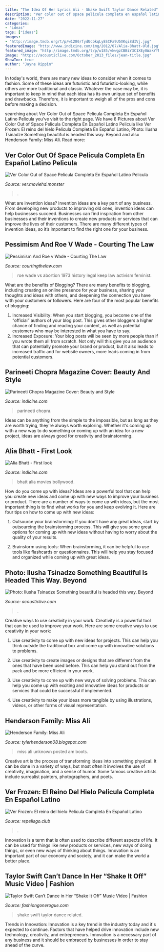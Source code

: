 ```yaml
---
title: "The Idea Of Her Lyrics Ali - Shake Swift Taylor Dance Related"
description: "Ver color out of space pelicula completa en español latino pelicula"
date: "2022-11-27"
categories:
- "ideas"
tags: ["ideas"]
images:
- "http://image.tmdb.org/t/p/w1280/fydUcbkqLyESCFa9U5XKqi8dIVj.jpg"
featuredImage: "http://www.indicine.com/img/2012/07/Alia-Bhatt-Old.jpg"
featured_image: "http://image.tmdb.org/t/p/w185/vkwgzCBBiY3C1XEy0WakYfMOvnG.jpg"
image: "https://acousticlive.com/October_2013_files/jean-title.jpg"
ShowToc: true
author: "Jayne Rippin"
---
```



In today's world, there are many new ideas to consider when it comes to fashion. Some of these ideas are futuristic and futuristic-looking, while others are more traditional and classic. Whatever the case may be, it is important to keep in mind that each idea has its own unique set of benefits and drawbacks. Therefore, it is important to weigh all of the pros and cons before making a decision.

	

		
searching about Ver Color Out of Space Pelicula Completa En Español Latino Pelicula you've visit to the right page. We have 8 Pictures about Ver Color Out of Space Pelicula Completa En Español Latino Pelicula like Ver Frozen: El reino del hielo Pelicula Completa En Español Latino, Photo: Ilusha Tsinadze Something beautiful is headed this way. Beyond and also Henderson Family: Miss Ali. Read more:
		
    
## Ver Color Out Of Space Pelicula Completa En Español Latino Pelicula

<img loading=lazy src="http://image.tmdb.org/t/p/w185/vkwgzCBBiY3C1XEy0WakYfMOvnG.jpg" onerror="this.onerror=null;this.src='https://tse1.mm.bing.net/th?id=OIP.T8iAwVOxIpjt8P4GiluxDgAAAA&amp;pid=15.1';" alt="Ver Color Out of Space Pelicula Completa En Español Latino Pelicula">

_Source: ver.moviehd.monster_

>. 

	

What are invention ideas?
Invention ideas are a key part of any business. From developing new products to improving old ones, invention ideas can help businesses succeed. Businesses can find inspiration from other businesses and their inventions to create new products or services that can improve the lives of their customers. There are many different types of invention ideas, so it’s important to find the right one for your business.

    
## Pessimism And Roe V Wade - Courting The Law

<img loading=lazy src="http://courtingthelaw.com/wp-content/uploads/roe-vs-wade.jpg" onerror="this.onerror=null;this.src='https://tse2.mm.bing.net/th?id=OIP.r5c4xqU61Ysdhxgp3xIaPQHaHa&amp;pid=15.1';" alt="Pessimism And Roe v Wade - Courting The Law">

_Source: courtingthelaw.com_

>roe wade vs abortion 1973 history legal keep law activism feminist. 

	

What are the benefits of Blogging?
There are many benefits to blogging, including creating an online presence for your business, sharing your thoughts and ideas with others, and deepening the connection you have with your customers or followers. Here are four of the most popular benefits of blogging: 
1. Increased Visibility: When you start blogging, you become one of the “official” authors of your blog post. This gives other bloggers a higher chance of finding and reading your content, as well as potential customers who may be interested in what you have to say. 
2. Increased Exposure: Your blog posts will be seen by more people than if you wrote them all from scratch. Not only will this give you an audience that can potentially promote your brand or product, but it also leads to increased traffic and for website owners, more leads coming in from potential customers. 

    
## Parineeti Chopra Magazine Cover: Beauty And Style

<img loading=lazy src="https://www.indicine.com/img/2013/05/parineeti-chopra-beauty-and-style-cover.jpg" onerror="this.onerror=null;this.src='https://tse4.mm.bing.net/th?id=OIP.VXFnhsKVqfaQ_Hehg2CVPAHaJ4&amp;pid=15.1';" alt="Parineeti Chopra Magazine Cover: Beauty and Style">

_Source: indicine.com_

>parineeti chopra. 

	

Ideas can be anything from the simple to the impossible, but as long as they are worth trying, they're always worth exploring. Whether it's coming up with a new way to do something or coming up with an idea for a new project, ideas are always good for creativity and brainstorming.

    
## Alia Bhatt - First Look

<img loading=lazy src="http://www.indicine.com/img/2012/07/Alia-Bhatt-Old.jpg" onerror="this.onerror=null;this.src='https://tse1.mm.bing.net/th?id=OIP.iQ6re6GjFqV3Qd4XwIgVLAHaKW&amp;pid=15.1';" alt="Alia Bhatt - First look">

_Source: indicine.com_

>bhatt alia movies bollywood. 

	

How do you come up with ideas?
Ideas are a powerful tool that can help you create new ideas and come up with new ways to improve your business or product. There are a number of ways to come up with ideas, but the most important thing is to find what works for you and keep evolving it. Here are four tips on how to come up with new ideas:
1. Outsource your brainstorming: If you don’t have any great ideas, start by outsourcing the brainstorming process. This will give you some great options for coming up with new ideas without having to worry about the quality of your results.

2. Brainstorm using tools: When brainstorming, it can be helpful to use tools like flashcards or questionnaires. This will help you stay focused and organized while coming up with great ideas.


    
## Photo: Ilusha Tsinadze Something Beautiful Is Headed This Way. Beyond

<img loading=lazy src="https://acousticlive.com/October_2013_files/jean-title.jpg" onerror="this.onerror=null;this.src='https://tse1.mm.bing.net/th?id=OIP.FTxb4YmoYQuXRqG0ejuvLwHaFP&amp;pid=15.1';" alt="Photo: Ilusha Tsinadze Something beautiful is headed this way. Beyond">

_Source: acousticlive.com_

>. 

	

Creative ways to use creativity in your work.
Creativity is a powerful tool that can be used to improve your work. Here are some creative ways to use creativity in your work:
1. Use creativity to come up with new ideas for projects. This can help you think outside the traditional box and come up with innovative solutions to problems.

2. Use creativity to create images or designs that are different from the ones that have been used before. This can help you stand out from the pack and be more efficient in your work.

3. Use creativity to come up with new ways of solving problems. This can help you come up with exciting and innovative ideas for products or services that could be successful if implemented.

4. Use creativity to make your ideas more tangible by using illustrations, videos, or other forms of visual representation.

    
## Henderson Family: Miss Ali

<img loading=lazy src="http://2.bp.blogspot.com/-VYiAAvCyzZY/Uj250Jj6zKI/AAAAAAAAJAA/3APMbG4CPA4/s1600/+22.jpg" onerror="this.onerror=null;this.src='https://tse2.mm.bing.net/th?id=OIP.3UbCQ1vD1O58kuaeNDc-0QHaLH&amp;pid=15.1';" alt="Henderson Family: Miss Ali">

_Source: tylerhenderson08.blogspot.com_

>miss ali unknown posted am boots. 

	

Creative art is the process of transforming ideas into something physical. It can be done in a variety of ways, but most often it involves the use of creativity, imagination, and a sense of humor. Some famous creative artists include surrealist painters, photographers, and poets.

    
## Ver Frozen: El Reino Del Hielo Pelicula Completa En Español Latino

<img loading=lazy src="http://image.tmdb.org/t/p/w1280/fydUcbkqLyESCFa9U5XKqi8dIVj.jpg" onerror="this.onerror=null;this.src='https://tse1.mm.bing.net/th?id=OIP.r5jLewBEPSE01N1Ub5pjlQHaEK&amp;pid=15.1';" alt="Ver Frozen: El reino del hielo Pelicula Completa En Español Latino">

_Source: repelisgo.club_

>. 

	

Innovation is a term that is often used to describe different aspects of life. It can be used for things like new products or services, new ways of doing things, or even new ways of thinking about things. Innovation is an important part of our economy and society, and it can make the world a better place.

    
## Taylor Swift Can’t Dance In Her “Shake It Off” Music Video | Fashion

<img loading=lazy src="https://www.fashiongonerogue.com/wp-content/uploads/2014/08/shake-it-off-video-stills03.jpg" onerror="this.onerror=null;this.src='https://tse4.mm.bing.net/th?id=OIP.uv9wbkACk67QSX7LKNjfBAHaDv&amp;pid=15.1';" alt="Taylor Swift Can’t Dance in Her “Shake It Off” Music Video | Fashion">

_Source: fashiongonerogue.com_

>shake swift taylor dance related. 

	

Trends in Innovation:
Innovation is a key trend in the industry today and it's expected to continue. Factors that have helped drive innovation include new technology, creativity, and entrepreneurs. Innovation is a necessary part of any business and it should be embraced by businesses in order to stay ahead of the curve.

